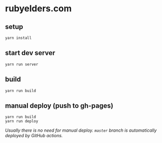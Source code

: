 # rubyelders.com

## setup

```
yarn install
```

## start dev server

```
yarn run server
```

## build

```
yarn run build
```

## manual deploy (push to gh-pages)

```
yarn run build
yarn run deploy
```

*Usually there is no need for manual deploy. `master` branch is automatically deployed by GitHub actions.*
